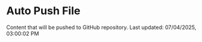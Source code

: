 # Auto Push File

Content that will be pushed to GitHub repository.
Last updated: 07/04/2025, 03:00:02 PM